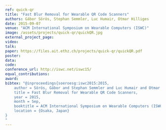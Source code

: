 ```yaml
---
ref: quick-qr
title: "Fast Blur Removal for Wearable QR Code Scanners"
authors: Gábor Sörös, Stephan Semmler, Luc Humair, Otmar Hilliges
date: 2015-09-07
venue: "ACM International Symposium on Wearable Computers (ISWC)"
image: /assets/projects/quick-qr/quickQR.jpg
external_project_page: 
video: 
talk: 
paper: https://files.ait.ethz.ch/projects/quick-qr/quickQR.pdf
poster: 
data: 
code: 
conference_url: http://iswc.net/iswc15/
equal_contributions: 
award: 
bibtex: "@inproceedings{soeroesg:iswc2015:2015,
    author = Sörös, Gábor and Stephan Semmler and Luc Humair and Otmar Hilliges,
    title = Fast Blur Removal for Wearable QR Code Scanners,
    year = 2015,
    month = Sep,
    booktitle = ACM International Symposium on Wearable Computers (ISWC),
    location = {Osaka, Japan}
}
"
---
```

